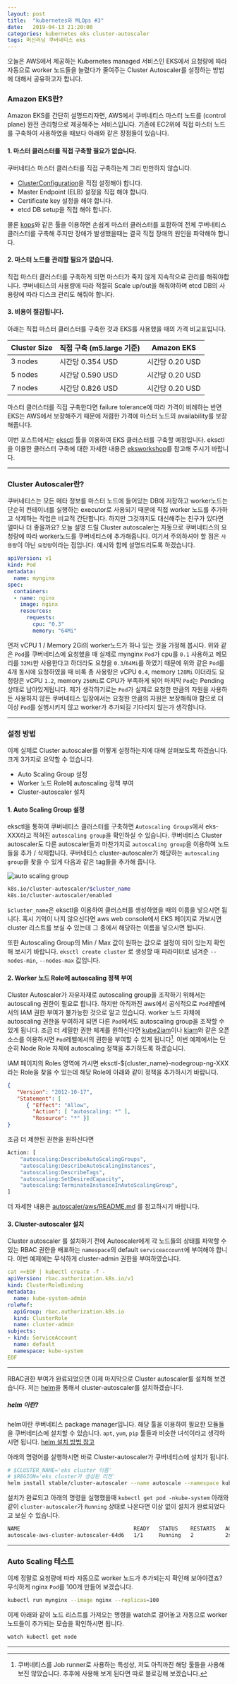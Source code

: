 ```yaml
---
layout: post
title:  "kubernetes와 MLOps #3"
date:   2019-04-13 21:20:00
categories: kubernetes eks cluster-autoscaler
tags: 머신러닝 쿠버네티스 eks
---
```

오늘은 AWS에서 제공하는 Kubernetes managed 서비스인 EKS에서 요청량에 따라 자동으로 worker 노드들을 늘렸다가 줄여주는 Cluster Autoscaler를 설정하는 방법에 대해서 공유하고자 합니다.

### Amazon EKS란?
Amazon EKS를 간단히 설명드리자면, AWS에서 쿠버네티스 마스터 노드를 (control plane) 완전 관리형으로 제공해주는 서비스입니다. 기존에 EC2위에 직접 마스터 노드를 구축하여 사용하였을 때보다 아래와 같은 장점들이 있습니다.
#### 1. 마스터 클러스터를 직접 구축할 필요가 없습니다.
쿠버네티스 마스터 클러스터를 직접 구축하는게 그리 만만하지 않습니다. 
* [ClusterConfiguration](https://godoc.org/k8s.io/kubernetes/cmd/kubeadm/app/apis/kubeadm/v1beta1#ClusterConfiguration)을 직접 설정해야 합니다.
* Master Endpoint (ELB) 설정을 직접 해야 합니다.
* Certificate key 설정을 해야 합니다.
* etcd DB setup을 직접 해야 합니다.

물론 [kops](https://github.com/kubernetes/kops)와 같은 툴을 이용하면 손쉽게 마스터 클러스터를 포함하여 전체 쿠버네티스 클러스터를 구축해 주지만 장애가 발생했을때는 결국 직접 장애의 원인을 파악해야 합니다.

#### 2. 마스터 노드를 관리할 필요가 없습니다.
직접 마스터 클러스터를 구축하게 되면 마스터가 죽지 않게 지속적으로 관리를 해줘야합니다.
쿠버네티스의 사용량에 따라 적절히 Scale up/out을 해줘야하며 etcd DB의 사용량에 따라 디스크 관리도 해줘야 합니다.

#### 3. 비용이 절감됩니다.
아래는 직접 마스터 클러스터를 구축한 것과 EKS를 사용했을 때의 가격 비교표입니다.

| Cluster Size | 직접 구축 (m5.large 기준) |  Amazon EKS     |
|--------------|---------------------------|-----------------|
|  3 nodes     |  시간당 0.354 USD         | 시간당 0.20 USD |
|  5 nodes     |  시간당 0.590 USD         | 시간당 0.20 USD |
|  7 nodes     |  시간당 0.826 USD         | 시간당 0.20 USD |


마스터 클러스터를 직접 구축한다면 failure tolerance에 따라 가격이 비례하는 반면 EKS는 AWS에서 보장해주기 때문에 저렴한 가격에 마스터 노드의 availability를 보장해줍니다.

이번 포스트에서는 [eksctl](https://eksctl.io/) 툴을 이용하여 EKS 클러스터를 구축할 예정입니다.
eksctl을 이용한 클러스터 구축에 대한 자세한 내용은 [eksworkshop](https://eksworkshop.com/)를 참고해 주시기 바랍니다.

---

### Cluster Autoscaler란?
쿠버네티스는 모든 메타 정보를 마스터 노드에 들어있는 DB에 저장하고 worker노드는 단순히 컨테이너를 실행하는 executor로 사용되기 때문에 직접 worker 노드를 추가하고 삭제하는 작업은 비교적 간단합니다. 하지만 그것까지도 대신해주는 친구가 있다면 얼마나 더 좋을까요?
오늘 설명 드릴 Cluster autoscaler는 자동으로 쿠버네티스의 요청량에 따라 worker노드를 쿠버네티스에 추가해줍니다. 여기서 주의하셔야 할 점은 `사용량`이 아닌 `요청량`이라는 점입니다.
예시와 함께 설명드리도록 하겠습니다.

```yaml
apiVersion: v1
kind: Pod
metadata:
  name: mynginx
spec:
  containers:
  - name: nginx
    image: nginx
    resources:
      requests:
        cpu: "0.3"
        memory: "64Mi"
```
먼저 vCPU 1 / Memory 2Gi의 worker노드가 하나 있는 것을 가정해 봅시다.
위와 같은 `Pod`를 쿠버네티스에 요청했을 때 실제로 mynginx `Pod`가 cpu를 `0.1` 사용하고 메모리를 `32Mi`만 사용한다고 하더라도 요청을 `0.3`/`64Mi`를 하였기 때문에 위와 같은 `Pod`를 4개 동시에 요청하였을 때 비록 총 사용량은 vCPU `0.4`, memory `128Mi` 이더라도 요청량은 vCPU `1.2`, memory `256Mi`로 CPU가 부족하게 되어 마지막 `Pod`는 Pending 상태로 남아있게됩니다. 제가 생각하기로는 `Pod`가 실제로 요청한 만큼의 자원을 사용하든 사용하지 않든 쿠버네티스 입장에서는 요청한 만큼의 자원은 보장해줘야 함으로 더 이상 `Pod`를 실행시키지 않고 worker가 추가되길 기다리지 않는가 생각합니다.

---

### 설정 방법
이제 실제로 Cluster autoscaler를 어떻게 설정하는지에 대해 살펴보도록 하겠습니다.
크게 3가지로 요약할 수 있습니다.
- Auto Scaling Group 설정
- Worker 노드 Role에 autoscaling 정책 부여
- Cluster-autoscaler 설치

#### 1. Auto Scaling Group 설정
eksctl을 통하여 쿠버네티스 클러스터를 구축하면 `Autoscaling Groups`에서 eks-XXX라고 적혀진 `autoscaling group`을 확인하실 수 있습니다. 쿠버네티스 Cluster autoscaler도 다른 autoscaler들과 마찬가지로 `autoscaling group`을 이용하여 노드들을 추가 / 삭제합니다.
쿠버네티스 cluster-autoscaler가 해당하는 `autoscaling group`을 찾을 수 있게 다음과 같은 tag들을 추가해 줍니다.

![auto scaling group](/assets/images/eks_cas/asg.png)

```bash
k8s.io/cluster-autoscaler/$cluster_name
k8s.io/cluster-autoscaler/enabled  
```
`$cluster_name`은 eksctl을 이용하여 클러스터를 생성하였을 때의 이름을 넣으시면 됩니다.
혹시 기억이 나지 않으신다면 aws web console에서 EKS 페이지로 가보시면 cluster 리스트를 보실 수 있는데 그 중에서 해당하는 이름을 넣으시면 됩니다.

또한 Autoscaling Group의 Min / Max 값이 원하는 값으로 설정이 되어 있는지 확인해 보시기 바랍니다.
`eksctl create cluster` 로 생성할 때 파라미터로 넘겨준 `--nodes-min`, `--nodes-max` 값입니다.

#### 2. Worker 노드 Role에 autoscaling 정책 부여
Cluster Autoscaler가 자유자재로 autoscaling group을 조작하기 위해서는 autoscaling 권한이 필요로 합니다. 하지만 아직까진 aws에서 공식적으로 `Pod`레벨에서의 IAM 권한 부여가 불가능한 것으로 알고 있습니다. worker 노드 자체에 autoscaling 권한을 부여하게 되면 다른 `Pod`에서도 autoscaling group을 조작할 수 있게 됩니다. 조금 더 세밀한 권한 체계를 원하신다면 [kube2iam](https://github.com/jtblin/kube2iam)이나 [kiam](https://github.com/uswitch/kiam)와 같은 오픈소스를 이용하시면 `Pod`레벨에서의 권한을 부여할 수 있게 됩니다[^1]. 이번 예제에서는 단순히 Node Role 자체에 autoscaling 정책을 추가하도록 하겠습니다.

IAM 페이지의 Roles 영역에 가시면 eksctl-${cluster_name}-nodegroup-ng-XXX 라는 Role을 찾을 수 있는데 해당 Role에 아래와 같이 정책을 추가하시기 바랍니다.
```json
{ 
   "Version": "2012-10-17", 
   "Statement": [ 
      { "Effect": "Allow", 
        "Action": [ "autoscaling: *" ], 
        "Resource": "*" }]
}
```
조금 더 제한된 권한을 원하신다면

```python
Action: [
    "autoscaling:DescribeAutoScalingGroups",
    "autoscaling:DescribeAutoScalingInstances",
    "autoscaling:DescribeTags",
    "autoscaling:SetDesiredCapacity",
    "autoscaling:TerminateInstanceInAutoScalingGroup",
]  
```

더 자세한 내용은 [autoscaler/aws/README.md](https://github.com/kubernetes/autoscaler/blob/master/cluster-autoscaler/cloudprovider/aws/README.md#attach-iam-policy-to-nodegroup) 를 참고하시기 바랍니다.

#### 3. Cluster-autoscaler 설치
Cluster autoscaler 를 설치하기 전에 Autoscaler에게 각 노드들의 상태를 파악할 수 있는 RBAC 권한을 배포하는 `namespace`의 default `serviceaccount`에  부여해야 합니다. 이번 예제에는 무식하게 cluster-admin 권한을 부여하였습니다.

```yaml
cat <<EOF | kubectl create -f -
apiVersion: rbac.authorization.k8s.io/v1
kind: ClusterRoleBinding
metadata:
  name: kube-system-admin
roleRef:
  apiGroup: rbac.authorization.k8s.io
  kind: ClusterRole
  name: cluster-admin
subjects:
- kind: ServiceAccount
  name: default
  namespace: kube-system
EOF
```

---

RBAC권한 부여가 완료되었으면 이제 마지막으로 Cluster autoscaler를 설치해 보겠습니다.
저는 [helm](https://helm.sh/)을 통해서 cluster-autoscaler를 설치하겠습니다.

##### helm 이란? 
helm이란 쿠버네티스 package manager입니다. 해당 툴을 이용하여 필요한 모듈들을 쿠버네티스에 설치할 수 있습니다. `apt`, `yum`, `pip` 툴들과 비슷한 녀석이라고 생각하시면 됩니다.
[helm 설치 방법 참고](https://helm.sh/docs/using_helm/#installing-helm)

아래의 명령어를 실행하시면 바로 Cluster-autoscaler가 쿠버네티스에 설치가 됩니다.
```bash
# $CLUSTER_NAME='eks cluster 이름'
# $REGION='eks cluster가 생성된 리전'
helm install stable/cluster-autoscaler --name autoscale --namespace kube-system --set autoDiscovery.clusterName=$CLUSTER_NAME,awsRegion=$REGION,sslCertPath=/etc/kubernetes/pki/ca.crt
```
설치가 완료되고 아래의 명령을 실행했을때
`kubectl get pod -nkube-system`
아래와 같이 `cluster-autoscaler`가 `Running` 상태로 나온다면 이상 없이 설치가 완료되었다고 보실 수 있습니다.

```bash
NAME                                    READY   STATUS    RESTARTS   AGE
autoscale-aws-cluster-autoscaler-64d6   1/1     Running   2          2s
```
---
### Auto Scaling 테스트
이제 정말로 요청량에 따라 자동으로 worker 노드가 추가되는지 확인해 보아야겠죠?
무식하게 nginx `Pod`를 100개 만들어 보겠습니다.
```bash
kubectl run mynginx --image nginx --replicas=100
```

이제 아래와 같이 노드 리스트를 가져오는 명령을 watch로 걸어놓고 자동으로 worker 노드들이 추가되는 모습을 확인하시면 됩니다.
```bash
watch kubectl get node
```

---

[^1]: 쿠버네티스를 Job runner로 사용하는 특성상, 저도 아직까진 해당 툴들을 사용해 보진 않았습니다. 추후에 사용해 보게 된다면 따로 블로깅해 보겠습니다.

